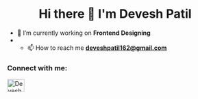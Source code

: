 <h1 align="center">Hi there 👋 I'm Devesh Patil</h1>

- 🔭 I’m currently working on **Frontend Designing**
- - 📫 How to reach me **deveshpatil162@gmail.com**

 <h3 align="left">Connect with me:</h3>
<p align="left">
<a href="https://www.linkedin.com/in/devesh-patil-113036246" target="blank"><img align="center" src="https://raw.githubusercontent.com/rahuldkjain/github-profile-readme-generator/master/src/images/icons/Social/linked-in-alt.svg" alt="DeveshPatil" height="30" width="40" /></a>

<!--
**DeveshP09/DeveshP09** is a ✨ _special_ ✨ repository because its `README.md` (this file) appears on your GitHub profile.

Here are some ideas to get you started:

- 🔭 I’m currently working on ...
- 🌱 I’m currently learning ...
- 👯 I’m looking to collaborate on ...
- 🤔 I’m looking for help with ...
- 💬 Ask me about ...
- 📫 How to reach me: ...
- 😄 Pronouns: ...
- ⚡ Fun fact: ...
-->
